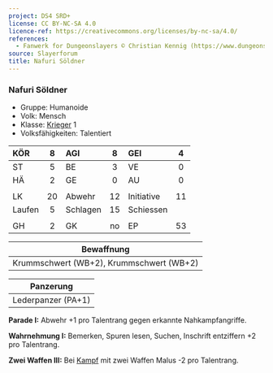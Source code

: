 ```yaml
---
project: DS4 SRD+
license: CC BY-NC-SA 4.0
licence-ref: https://creativecommons.org/licenses/by-nc-sa/4.0/
references: 
  - Fanwerk for Dungeonslayers © Christian Kennig (https://www.dungeonslayers.net/)
source: Slayerforum
title: Nafuri Söldner
---
```


### Nafuri Söldner

- Gruppe: Humanoide
- Volk: Mensch
- Klasse: [Krieger](../../grw/charaktere-klasse-krieger.md) 1
- Volksfähigkeiten: Talentiert

| KÖR    |  8  | AGI      |  8  | GEI        |  4  |
| :----- | :-: | :------- | :-: | :--------- | :-: |
| ST     |  5  | BE       |  3  | VE         |  0  |
| HÄ     |  2  | GE       |  0  | AU         |  0  |
|        |     |          |     |            |     |
| LK     | 20  | Abwehr   | 12  | Initiative | 11  |
| Laufen |  5  | Schlagen | 15  | Schiessen  |     |
|        |     |          |     |            |     |
| GH     |  2  | GK       | no  | EP         | 53  |

|                Bewaffnung                |
| :--------------------------------------: |
| Krummschwert (WB+2), Krummschwert (WB+2) |

|     Panzerung      |
| :----------------: |
| Lederpanzer (PA+1) |

**Parade I:** Abwehr +1 pro Talentrang gegen erkannte Nahkampfangriffe.

**Wahrnehmung I:** Bemerken, Spuren lesen, Suchen, Inschrift entziffern +2 pro Talentrang.

**Zwei Waffen III:** Bei [Kampf](../../grw/regeln-kampf.md) mit zwei Waffen Malus -2 pro Talentrang.

